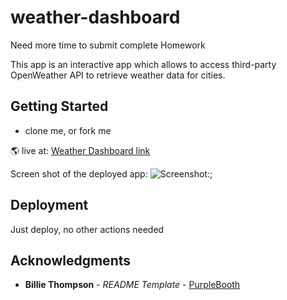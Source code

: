 # weather-dashboard

Need more time to submit complete Homework

This app is an interactive app which allows to access third-party OpenWeather API to retrieve weather data for cities. 

## Getting Started
* clone me, or fork me
  
🌎 live at: [Weather Dashboard link](https://ir-p.github.io/weather-dashboard/)

Screen shot of the deployed app:
![Screenshot:](assets/images/screenshot.jpg);

## Deployment

Just deploy, no other actions needed

## Acknowledgments
  - **Billie Thompson** - *README Template* -
    [PurpleBooth](https://github.com/PurpleBooth)